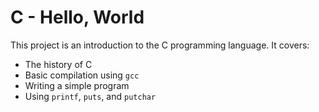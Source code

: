# C - Hello, World
This project is an introduction to the C programming language.
It covers:
- The history of C
- Basic compilation using `gcc`
- Writing a simple program
- Using `printf`, `puts`, and `putchar`
